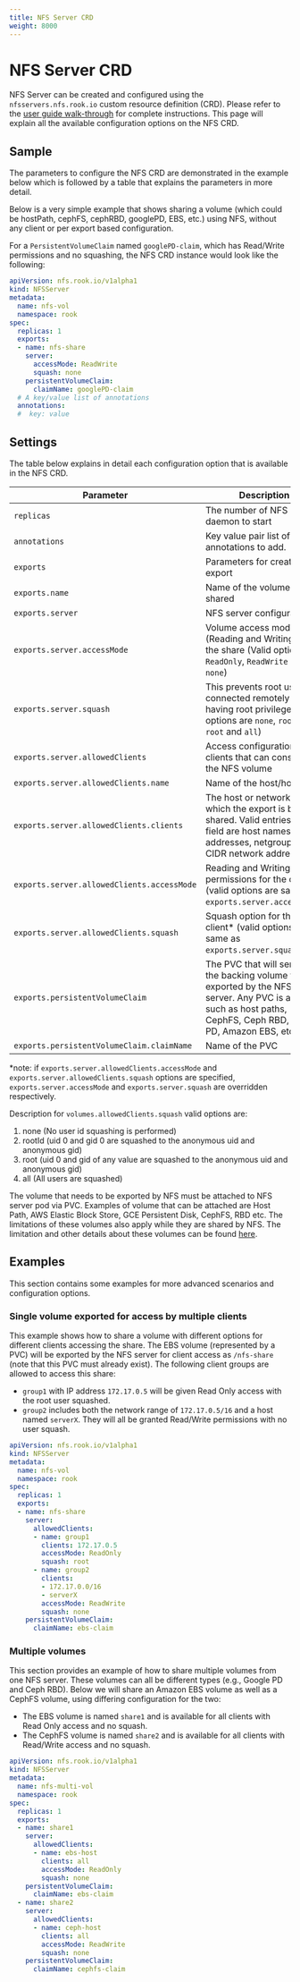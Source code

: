 ```yaml
---
title: NFS Server CRD
weight: 8000
---
```


# NFS Server CRD

NFS Server can be created and configured using the `nfsservers.nfs.rook.io` custom resource definition (CRD).
Please refer to the [user guide walk-through](nfs.md) for complete instructions.
This page will explain all the available configuration options on the NFS CRD.

## Sample

The parameters to configure the NFS CRD are demonstrated in the example below which is followed by a table that explains the parameters in more detail.

Below is a very simple example that shows sharing a volume (which could be hostPath, cephFS, cephRBD, googlePD, EBS, etc.) using NFS, without any client or per export based configuration.

For a `PersistentVolumeClaim` named `googlePD-claim`, which has Read/Write permissions and no squashing, the NFS CRD instance would look like the following:

```yaml
apiVersion: nfs.rook.io/v1alpha1
kind: NFSServer
metadata:
  name: nfs-vol
  namespace: rook
spec:
  replicas: 1
  exports:
  - name: nfs-share
    server:
      accessMode: ReadWrite
      squash: none
    persistentVolumeClaim:
      claimName: googlePD-claim
  # A key/value list of annotations
  annotations:
  #  key: value
```

## Settings

The table below explains in detail each configuration option that is available in the NFS CRD.

| Parameter                                  | Description                                                                                                                                                            | Default     |
| ------------------------------------------ | ---------------------------------------------------------------------------------------------------------------------------------------------------------------------- | ----------- |
| `replicas`                                 | The number of NFS daemon to start                                                                                                                                      | `1`         |
| `annotations`                              | Key value pair list of annotations to add.                                                                                                                             | `[]`        |
| `exports`                                  | Parameters for creating an export                                                                                                                                      | `<empty>`   |
| `exports.name`                             | Name of the volume being shared                                                                                                                                        | `<empty>`   |
| `exports.server`                           | NFS server configuration                                                                                                                                               | `<empty>`   |
| `exports.server.accessMode`                | Volume access modes (Reading and Writing) for the share (Valid options are `ReadOnly`, `ReadWrite` and `none`)                                                         | `ReadWrite` |
| `exports.server.squash`                    | This prevents root users connected remotely from having root privileges (valid options are `none`, `rootId`, `root` and `all`)                                         | `none`      |
| `exports.server.allowedClients`            | Access configuration for clients that can consume the NFS volume                                                                                                       | `<empty>`   |
| `exports.server.allowedClients.name`       | Name of the host/hosts                                                                                                                                                 | `<empty>`   |
| `exports.server.allowedClients.clients`    | The host or network to which the export is being shared. Valid entries for this field are host names, IP addresses, netgroups, and CIDR network addresses.             | `<empty>`   |
| `exports.server.allowedClients.accessMode` | Reading and Writing permissions for the client* (valid options are same as `exports.server.accessMode`)                                                                | `ReadWrite` |
| `exports.server.allowedClients.squash`     | Squash option for the client* (valid options are same as `exports.server.squash`)                                                                                      | `none`      |
| `exports.persistentVolumeClaim`            | The PVC that will serve as the backing volume to be exported by the NFS server. Any PVC is allowed, such as host paths, CephFS, Ceph RBD, Google PD, Amazon EBS, etc.. | `<empty>`   |
| `exports.persistentVolumeClaim.claimName`  | Name of the PVC                                                                                                                                                        | `<empty>`   |

*note: if `exports.server.allowedClients.accessMode` and `exports.server.allowedClients.squash` options are specified, `exports.server.accessMode` and `exports.server.squash` are overridden respectively.

Description for `volumes.allowedClients.squash` valid options are:
1. none     (No user id squashing is performed)
2. rootId   (uid 0 and gid 0 are squashed to the anonymous uid and anonymous gid)
3. root     (uid 0 and gid of any value are squashed to the anonymous uid and anonymous gid)
4. all      (All users are squashed)

The volume that needs to be exported by NFS must be attached to NFS server pod via PVC. Examples of volume that can be attached are Host Path, AWS Elastic Block Store, GCE Persistent Disk, CephFS, RBD etc. The limitations of these volumes also apply while they are shared by NFS. The limitation and other details about these volumes can be found [here](https://kubernetes.io/docs/concepts/storage/persistent-volumes/).

## Examples

This section contains some examples for more advanced scenarios and configuration options.

### Single volume exported for access by multiple clients

This example shows how to share a volume with different options for different clients accessing the share.
The EBS volume (represented by a PVC) will be exported by the NFS server for client access as `/nfs-share` (note that this PVC must already exist).
The following client groups are allowed to access this share:
* `group1` with IP address `172.17.0.5` will be given Read Only access with the root user squashed.
* `group2` includes both the network range of `172.17.0.5/16` and a host named `serverX`.  They will all be granted Read/Write permissions with no user squash.

```yaml
apiVersion: nfs.rook.io/v1alpha1
kind: NFSServer
metadata:
  name: nfs-vol
  namespace: rook
spec:
  replicas: 1
  exports:
  - name: nfs-share
    server:
      allowedClients:
      - name: group1
        clients: 172.17.0.5
        accessMode: ReadOnly
        squash: root
      - name: group2
        clients:
        - 172.17.0.0/16
        - serverX
        accessMode: ReadWrite
        squash: none
    persistentVolumeClaim:
      claimName: ebs-claim
```

### Multiple volumes

This section provides an example of how to share multiple volumes from one NFS server.
These volumes can all be different types (e.g., Google PD and Ceph RBD).
Below we will share an Amazon EBS volume as well as a CephFS volume, using differing configuration for the two:
* The EBS volume is named `share1` and is available for all clients with Read Only access and no squash.
* The CephFS volume is named `share2` and is available for all clients with Read/Write access and no squash.

```yaml
apiVersion: nfs.rook.io/v1alpha1
kind: NFSServer
metadata:
  name: nfs-multi-vol
  namespace: rook
spec:
  replicas: 1
  exports:
  - name: share1
    server:
      allowedClients:
      - name: ebs-host
        clients: all
        accessMode: ReadOnly
        squash: none
    persistentVolumeClaim:
      claimName: ebs-claim
  - name: share2
    server:
      allowedClients:
      - name: ceph-host
        clients: all
        accessMode: ReadWrite
        squash: none
    persistentVolumeClaim:
      claimName: cephfs-claim
```
